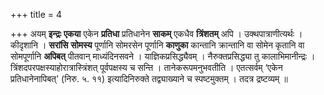 +++
title = 4

+++
अयम् **इन्द्रः** **एकया** एकेन **प्रतिधा** प्रतिधानेन **साकम्** एकधैव **त्रिंशतम्** अपि । उक्थपात्राणीत्यर्थः । कीदृशानि । **सरांसि** **सोमस्य** पूर्णानि सोमरसेन पूर्णानि **काणुका** कान्तानि क्रान्तानि वा सोमेन कृतानि वा सोमपूर्णानि **अपिबत्** पीतवान् माध्यंदिनसवने । याज्ञिकप्रसिद्ध्यैवम् । नैरुक्तप्रसिद्ध्या तु कालाभिमानीन्द्रः । त्रिंशदपरपक्षस्याहोरात्रास्त्रिंशत् पूर्वपक्षस्य च सन्ति । तानेकरूपमनुभवतीति । एतत्सर्वम् ‘एकेन प्रतिधानेनापिबत्' (निरु. ५. ११) इत्यादिनिरुक्ते तद्व्याख्याने च स्पष्टमुक्तम् । तदत्र द्रष्टव्यम् ॥